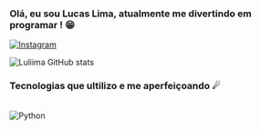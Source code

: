 

### Olá, eu sou Lucas Lima, atualmente me divertindo em programar ! 😁

[![Instagram](https://img.shields.io/badge/Instagram-E4405F?style=for-the-badge&logo=instagram&logoColor=white)](https://www.instagram.com/_limads/)

![Luliima GitHub stats](https://github-readme-stats.vercel.app/api?username=Luliima&show_icons=true&theme=transparent)

### Tecnologias que ultilizo e me aperfeiçoando ☄

<div style= "display: inline_block"> <br/>
<img align="center" alt= "Python "  src= "https://img.shields.io/badge/Python-14354C?style=for-the-badge&logo=python&logoColor=white" >
</div> <br/>

 
